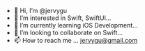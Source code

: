 - 👋 Hi, I’m @jervygu
- 👀 I’m interested in Swift, SwiftUI...
- 🌱 I’m currently learning iOS Development...
- 💞️ I’m looking to collaborate on Swift...
- 📫 How to reach me ... jervygu@gmail.com

<!---
jervygu/jervygu is a ✨ special ✨ repository because its `README.md` (this file) appears on your GitHub profile.
You can click the Preview link to take a look at your changes.
--->
